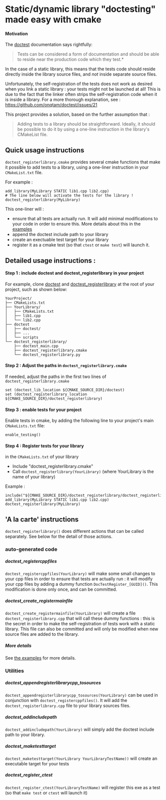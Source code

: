 # Static/dynamic library "doctesting" made easy with cmake

#### Motivation
The [doctest](https://github.com/onqtam/doctest) documentation says rightfully:
> Tests can be considered a form of documentation and should be able to reside near the production code which they test.*

In the case of a static library, this means that the tests code should reside directly inside the library source files, and *not* inside separate source files.

Unfortunately, the self-registration of the tests does not work as desired when you link a static library : your tests might not be launched at all! This is due to the fact that the linker often strips the self-registration code when it is inside a library.
For a more thorough explanation, see : https://github.com/onqtam/doctest/issues/21


This project provides a solution, based on the further assumption that :
> Adding tests to a library should be straightforward. Ideally, it should be possible to do it by using a one-line instruction in the library's CMakeList file.


## Quick usage instructions

`doctest_registerlibrary.cmake` provides several cmake functions that make it possible to add tests to a library, using a one-liner instruction in your `CMakeList.txt` file.

For example :
```
add_library(MyLibrary STATIC lib1.cpp lib2.cpp)
# The line below will activate the tests for the library !
doctest_registerlibrary(MyLibrary)  
```

This one-liner will :
- ensure that all tests are actually run. It will add minimal modifications to your code in order to ensure this. More details about this in the [examples](examples/)
- append the doctest include path to your library
- create an exectuable test target for your library
- register it as a cmake test (so that `ctest` or `make test`) will launch it.



## Detailed usage instructions :

#### Step 1 : include doctest and doctest_registerlibrary in your project

For example, clone [doctest](https://github.com/onqtam/doctest) and [doctest_registerlibrary](https://github.com/pthom/doctest_registerlibrary) at the root of your project, such as shown below:
```
YourProject/
├── CMakeLists.txt
├── YourLibrary/
│   ├── CMakeLists.txt
│   ├── lib1.cpp
│   └── lib2.cpp
├── doctest
│   ├── doctest/
│   ├── ...
│   └── scripts
└── doctest_registerlibrary/
    ├── doctest_main.cpp
    ├── doctest_registerlibrary.cmake
    └── doctest_registerlibrary.py
```

#### Step 2 : Adjust the paths in `doctest_registerlibrary.cmake`

If needed, adjust the paths in the first two lines of `doctest_registerlibrary.cmake`

```
set (doctest_lib_location ${CMAKE_SOURCE_DIR}/doctest)
set (doctest_registerlibrary_location ${CMAKE_SOURCE_DIR}/doctest_registerlibrary)
```


#### Step 3 : enable tests for your project
Enable tests in cmake, by adding the following line to your project's main `CMakeLists.txt` file:

```
enable_testing()
```

#### Step 4 : Register tests for your library

in the `CMakeLists.txt` of your library
* Include "doctest_registerlibrary.cmake"
* Call `doctest_registerlibrary(YourLibrary)` (where YourLibrary is the name of your library)

Example :
```
include("${CMAKE_SOURCE_DIR}/doctest_registerlibrary/doctest_registerlibrary.cmake")
add_library(MyLibrary STATIC lib1.cpp lib2.cpp)
doctest_registerlibrary(MyLibrary)
```

##  'A la carte' instructions

`doctest_registerlibrary()` does different actions that can be called separately. See below  for the detail of those actions.

### auto-generated code

##### doctest_registercppfiles
`doctest_registercppfiles(YourLibrary)` will make some small changes to your cpp files in order to ensure that tests are actually run : it will modify your cpp files by adding a dummy function `DocTestRegister_[GUID]()`.
  This modification is done only once, and can be committed.


##### doctest_create_registermainfile
`doctest_create_registermainfile(YourLibrary)` will create a file `doctest_registerlibrary.cpp` that will call these dummy functions : this is the secret in order to make the self-registration of tests work with a static library.
This file can also be committed and will only be modified when new source files are added to the library.

##### More details

See [the examples](examples/) for more details.

### Utilities

##### doctest_appendregisterlibrarycpp_tosources
`doctest_appendregisterlibrarycpp_tosources(YourLibrary)` can be used in conjunction with `doctest_registercppfiles()`. It will add the `doctest_registerlibrary.cpp` file to your library sources files.

##### doctest_addincludepath
`doctest_addincludepath(YourLibrary)` will simply add the doctest include path to your library.

##### doctest_maketesttarget
`doctest_maketesttarget(YourLibrary YourLibraryTestName))` will create an executable target for your tests

##### doctest_register_ctest
`doctest_register_ctest(YourLibraryTestName)` will register this exe as a test (so that `make test` or `ctest` will launch it)
